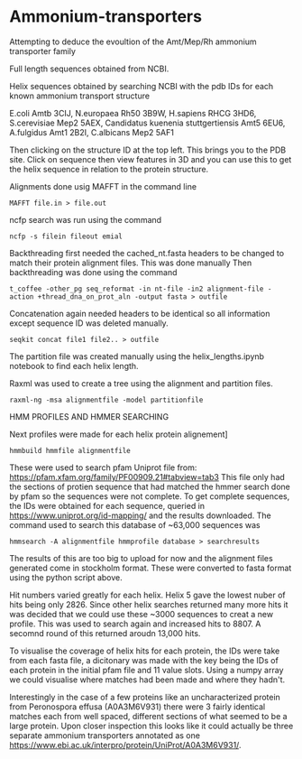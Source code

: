 # Ammonium-transporters
Attempting to deduce the evoultion of the Amt/Mep/Rh ammonium transporter family 

Full length sequences obtained from NCBI.

Helix sequences obtained by searching NCBI with the pdb IDs for each known ammonium transport structure

E.coli Amtb 3CIJ,
N.europaea Rh50 3B9W, 
H.sapiens RHCG 3HD6,
S.cerevisiae Mep2 5AEX,
Candidatus kuenenia stuttgertiensis Amt5 6EU6,
A.fulgidus Amt1 2B2I,
C.albicans Mep2 5AF1

Then clicking on the structure ID at the top left. This brings you to the PDB site. Click on sequence then view features in 3D and you can use this to get the helix sequence in relation to the protein structure.

Alignments done usig MAFFT in the command line

    MAFFT file.in > file.out

ncfp search was run using the command 

    ncfp -s filein fileout emial

Backthreading first needed the cached_nt.fasta headers to be changed to match their protein alignment files. This was done manually
Then backthreading was done using the command

    t_coffee -other_pg seq_reformat -in nt-file -in2 alignment-file -action +thread_dna_on_prot_aln -output fasta > outfile 

Concatenation again needed headers to be identical so all information except sequence ID was deleted manually.

    seqkit concat file1 file2.. > outfile

The partition file was created manually using the helix_lengths.ipynb notebook to find each helix length.

Raxml was used to create a tree using the alignment and partition files.

    raxml-ng -msa alignmentfile -model partitionfile


HMM PROFILES AND HMMER SEARCHING

Next profiles were made for each helix protein alignement]

    hmmbuild hmmfile alignmentfile
  
These were used to search pfam Uniprot file from: https://pfam.xfam.org/family/PF00909.21#tabview=tab3
This file only had the sections of protien sequence that had matched the hmmer search done by pfam so the sequences were not complete. To get complete sequences, the IDs were obtained for each sequence, queried in https://www.uniprot.org/id-mapping/ and the results downloaded.
The command used to search this database of ~63,000 sequences was
    
    hmmsearch -A alignmentfile hmmprofile database > searchresults
    
The results of this  are too big to upload for now and the alignment files generated come in stockholm format. These were converted to fasta format using the python script above.

Hit numbers varied greatly for each helix. Helix 5 gave the lowest nuber of hits being only 2826. Since other helix searches returned many more hits it was decided that we could use these ~3000 sequences to creat a new profile. This was used to search again and increased hits to 8807. A secomnd round of this returned aroudn 13,000 hits. 

To visualise the coverage of helix hits for each protein, the IDs were take from each fasta file, a dicitonary was made with the key being the IDs of each protein in the initial pfam file and 11 value slots. Using a numpy array we could visualise where matches had been made and where they hadn't.

Interestingly in the case of a few proteins like an uncharacterized protein from Peronospora effusa (A0A3M6V931) there were 3 fairly identical matches each from well spaced, different sections of what seemed to be a large protein. Upon closer inspection this looks like it could actually be three separate ammonium transporters annotated as one https://www.ebi.ac.uk/interpro/protein/UniProt/A0A3M6V931/.
